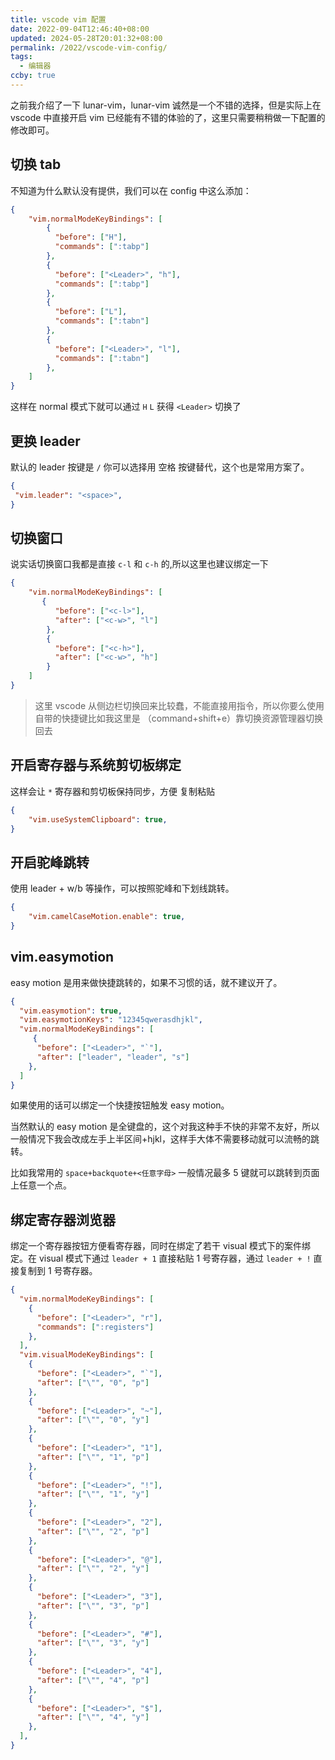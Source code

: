 ```yaml
---
title: vscode vim 配置
date: 2022-09-04T12:46:40+08:00
updated: 2024-05-28T20:01:32+08:00
permalink: /2022/vscode-vim-config/
tags:
  - 编辑器
ccby: true
---
```


之前我介绍了一下 lunar-vim，lunar-vim 诚然是一个不错的选择，但是实际上在 vscode 中直接开启 vim 已经能有不错的体验的了，这里只需要稍稍做一下配置的修改即可。

<!-- more -->

## 切换 tab

不知道为什么默认没有提供，我们可以在 config 中这么添加：


```json
{
	"vim.normalModeKeyBindings": [
	    {
	      "before": ["H"],
	      "commands": [":tabp"]
	    },
	    {
	      "before": ["<Leader>", "h"],
	      "commands": [":tabp"]
	    },
	    {
	      "before": ["L"],
	      "commands": [":tabn"]
	    },
	    {
	      "before": ["<Leader>", "l"],
	      "commands": [":tabn"]
	    },
	]
}
```

这样在 normal 模式下就可以通过 `H` `L` 获得 `<Leader>` 切换了

## 更换 leader

默认的 leader 按键是 `/` 你可以选择用 空格 按键替代，这个也是常用方案了。

```json
{
 "vim.leader": "<space>",
}
```

## 切换窗口

说实话切换窗口我都是直接 `c-l` 和 `c-h` 的,所以这里也建议绑定一下

```json
{
	"vim.normalModeKeyBindings": [
	   {
	      "before": ["<c-l>"],
	      "after": ["<c-w>", "l"]
	    },
	    {
	      "before": ["<c-h>"],
	      "after": ["<c-w>", "h"]
	    }
	]
}
```

> 这里 vscode 从侧边栏切换回来比较蠢，不能直接用指令，所以你要么使用自带的快捷键比如我这里是 （command+shift+e）靠切换资源管理器切换回去

## 开启寄存器与系统剪切板绑定

这样会让 `*` 寄存器和剪切板保持同步，方便 复制粘贴

```json
{
	"vim.useSystemClipboard": true,
}
```

## 开启驼峰跳转

使用 leader + w/b 等操作，可以按照驼峰和下划线跳转。

```json
{
	"vim.camelCaseMotion.enable": true,
}
```

## vim.easymotion

easy motion 是用来做快捷跳转的，如果不习惯的话，就不建议开了。

```json
{
  "vim.easymotion": true,
  "vim.easymotionKeys": "12345qwerasdhjkl",
  "vim.normalModeKeyBindings": [
     {
      "before": ["<Leader>", "`"],
      "after": ["leader", "leader", "s"]
    },
  ]
}
```

如果使用的话可以绑定一个快捷按钮触发 easy motion。

当然默认的 easy motion 是全键盘的，这个对我这种手不快的非常不友好，所以一般情况下我会改成左手上半区间+hjkl，这样手大体不需要移动就可以流畅的跳转。

比如我常用的 `space+backquote+<任意字母>` 一般情况最多 5 键就可以跳转到页面上任意一个点。

## 绑定寄存器浏览器

绑定一个寄存器按钮方便看寄存器，同时在绑定了若干 visual 模式下的案件绑定。在 visual 模式下通过 `leader + 1` 直接粘贴 1 号寄存器，通过 `leader + !` 直接复制到 1 号寄存器。

```json
{
  "vim.normalModeKeyBindings": [
	{
      "before": ["<Leader>", "r"],
      "commands": [":registers"]
    },
  ],
  "vim.visualModeKeyBindings": [
    {
      "before": ["<Leader>", "`"],
      "after": ["\"", "0", "p"]
    },
    {
      "before": ["<Leader>", "~"],
      "after": ["\"", "0", "y"]
    },
    {
      "before": ["<Leader>", "1"],
      "after": ["\"", "1", "p"]
    },
    {
      "before": ["<Leader>", "!"],
      "after": ["\"", "1", "y"]
    },
    {
      "before": ["<Leader>", "2"],
      "after": ["\"", "2", "p"]
    },
    {
      "before": ["<Leader>", "@"],
      "after": ["\"", "2", "y"]
    },
    {
      "before": ["<Leader>", "3"],
      "after": ["\"", "3", "p"]
    },
    {
      "before": ["<Leader>", "#"],
      "after": ["\"", "3", "y"]
    },
    {
      "before": ["<Leader>", "4"],
      "after": ["\"", "4", "p"]
    },
    {
      "before": ["<Leader>", "$"],
      "after": ["\"", "4", "y"]
    },
  ],
}
```

